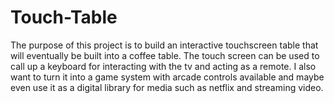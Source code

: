 # Touch-Table
The purpose of this project is to build an interactive touchscreen table that will eventually be built into a coffee table. The touch screen can be used to call up a keyboard for interacting with the tv and acting as a remote. I also want to turn it into a game system with arcade controls available and maybe even use it as a digital library for media such as netflix and streaming video.
